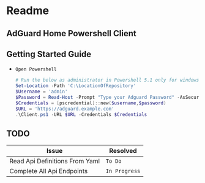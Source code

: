 # Readme

## AdGuard Home Powershell Client


## Getting Started Guide
* `Open Powershell`

    ```powershell
    # Run the below as administrator in Powershell 5.1 only for windows server
    Set-Location -Path 'C:\LocationOfRepository'
    $Username = 'admin'
    $Password = Read-Host -Prompt "Type your Adguard Password" -AsSecureString
    $Credentials = [pscredential]::new($username,$password)
    $URL = 'https://adguard.example.com'
    .\Client.ps1 -URL $URL -Credentials $Credentials
    ```

## TODO
Issue | Resolved |
--- | --- | 
Read Api Definitions From Yaml | `To Do` |
Complete All Api Endpoints | `In Progress`